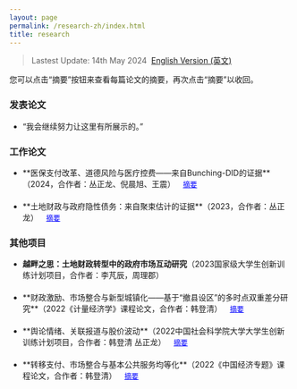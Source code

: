 ```yaml
---
layout: page
permalink: /research-zh/index.html
title: research
---
```


> Lastest Update: 14th May 2024&nbsp;  [English Version (英文)](https://yapengf.com/research/)



您可以点击“摘要”按钮来查看每篇论文的摘要，再次点击“摘要”以收回。

### 发表论文

- “我会继续努力让这里有所展示的。”
  
### 工作论文

<ul>
  <li>
    <span>**医保支付改革、道德风险与医疗控费——来自Bunching-DID的证据**（2024，合作者：丛正龙、倪晨旭、王震）</span>
    <button class="toggle-abstract" onclick="toggleAbstract('abstract1')">摘要</button>
    <div id="abstract1" class="abstract-content">
      <p>本文旨在评估医保支付方式改革特别是DRG/DIP支付模式对于医疗费用控制和医疗质量提升的影响，通过前沿的Bunching-DID方法识别医保“起付线”对患者就诊行为的扭曲效应（道德风险），发现“起付线”的设置使得大约8%的就诊费用被调整至起付线以上，人均年度医疗费用平均提高28.8%。在考虑“起付线”诱导患者道德风险的情况下，DRG/DIP改革在降低医疗费用和提高医疗质量方面的效果有限，“起付线”附近的患者自付费用不降反升，而医院存在“推诿”重症病人的倾向，政策效应在地区、医院特点、患者特征等方面存在异质性。此外，DIP相比DRG能有效降低患者道德风险、缓解医院控费预期。本文在针对评估医疗提质控费的政策工具方面具有一定启示作用，如何精准识别或者避免道德风险问题，或将成为之后政策评估尤其是健康经济学中的重点与难点。</p>
    </div>
  </li>
  <li>
    <span>**土地财政与政府隐性债务：来自聚束估计的证据**（2023，合作者：丛正龙）</span>
    <button class="toggle-abstract" onclick="toggleAbstract('abstract2')">摘要</button>
    <div id="abstract2" class="abstract-content">
      <p>稳妥处置地方政府隐性债务问题是未来政府工作的重点和难点，文章基于聚束估计方法，利用工业用地出让最低价标准政策对土地交易市场的冲击，识别地方土地出让行为对政府隐性债务的影响。研究发现，《全国工业用地出让最低价标准》的实施使得土地成交单价出现了显著的聚束效应，平均有11.09%的地块成交单价受《标准》影响而调整至最低价标准右侧；地方政府工业用地出让总价款受政策影响，相较于反事实分布平均增加了7.96%，地方政府综合土地出让总收入受政策影响，相较于反事实分布平均降低了1.5%，地方政府隐性债务受政策影响，相较于反事实分布平均增加了14.1%。Wald估计结果显示，地方工业用地出让价款每增加1%，地方政府隐性债务规模将增加1.768%，综合土地出让价款每增加1%，地方政府隐性债务规模将减少9.502%，意味着地方政府工业用地收入对于政府隐性债务具有正向效应，而地方政府综合土地出让收入对于政府隐性债务具有负向的挤出效应。研究结果为防范化解地方政府债务风险、实现高质量发展提供了创新路径和理论证据。</p>
    </div>
  </li>
</ul>

### 其他项目

- **越畔之思：土地财政转型中的政府市场互动研究**（2023国家级大学生创新训练计划项目，合作者：李芃辰，周理郡）
  
<ul>
  <li>
    <span>**财政激励、市场整合与新型城镇化——基于“撤县设区”的多时点双重差分研究**（2022《计量经济学》课程论文，合作者：韩登清）</span>
    <button class="toggle-abstract" onclick="toggleAbstract('abstract2')">摘要</button>
    <div id="abstract2" class="abstract-content">
      <p>撤县设区”是地方政府在行政主导型城镇化发展过程中的重要方式，利用2009年至2019年全国260个城市的统计数据，构建基于“以人为本、四化同步、城乡统筹、生态文明、基础设施”本质要求的新型城镇化评价体系，借助“撤县设区”政策的准自然实验，研究财政激励、市场整合对新型城镇化发展的影响。研究发现：实行“撤县设区”能够整合市域要素市场，显著提高区县基本公共服务水平，推动以人为核心的新型城镇化发展；实行“撤县设区”能够缓解资本的极化效应，促进生产要素向区县扩散，从而促进新型城镇化发展，弥补市场主导型城镇化过程中的不足；但“撤县设区”会对城乡统筹和生态文明产生不同程度的负面影响。</p>
    </div>
  </li>
    <li>
    <span>**舆论情绪、关联报道与股价波动**（2022中国社会科学院大学大学生创新训练计划项目，合作者：韩登清 丛正龙）</span>
    <button class="toggle-abstract" onclick="toggleAbstract('abstract2')">摘要</button>
    <div id="abstract2" class="abstract-content">
      <p>随着互联网媒体的快速发展，间接的关联报道对于市场舆情也产生越来越重要的影响。为研究媒体关联报道对股价波动的非线性效应，通过嵌入关联信息结构提出改进的文本信息抽取模块，用以获取关联报道与股票间的关联度。利用A股上市公司的交易数据研究舆情、媒体报道关联度与股价波动间的影响，结果表明：（1）相比正向舆论情绪，负向舆论情绪对股价影响更强烈；（2）报道关联度存在单个门限效应，报道关联度较低时，正向舆论情绪对股价影响更强烈，滞后新闻的影响几乎为0；（3）媒体关联报道对于股价的影响具有时效性；（4）媒体关联报道对于股价的影响随公司规模增大而逐渐增强。</p>
    </div>
  </li>
  <li>
    <span>**转移支付、市场整合与基本公共服务均等化**（2022《中国经济专题》课程论文，合作者：韩登清）</span>
    <button class="toggle-abstract" onclick="toggleAbstract('abstract1')">摘要</button>
    <div id="abstract1" class="abstract-content">
      <p>分权体制下产生的市场分割导致各地重复建设严重，不利于基本公共服务均等化目标的实现，本文认为通过调整政府间转移支付，能够促进政府市场资源整合，进而提高基本公共服务均等化水平。实证结果表明：基本公共服务的供给在全国范围内存在集聚效应；统一大市场建设对基本公共服务均等化具有复杂的非线性作用，并且对东部地区和西部地区表现为正向效应，对中部地区则表现为负向效应；给予中部地区政府更多自主性有利于当地经济发展和公共服务均等化水平的提高。</p>
    </div>
  </li>
  <!-- 添加更多论文条目 -->
</ul>

<script>
  function toggleAbstract(id) {
    var abstract = document.getElementById(id);
    if (abstract.style.display === "none" || abstract.style.display === "") {
      abstract.style.display = "block";
    } else {
      abstract.style.display = "none";
    }
  }
</script>

<style>
  .abstract-content {
    display: none;
    margin-top: 10px;
    font-size: 0.9em; /* 调整摘要内容的字体大小 */
  }
  .toggle-abstract {
    cursor: pointer;
    color: blue;
    background: none;
    border: none;
    padding: 0;
    text-decoration: underline;
    margin-left: 10px;
    font-size: 0.9em; /* 调整“摘要”按钮的字体大小 */
  }
  li {
    margin-bottom: 20px;
  }
</style>